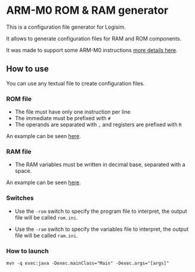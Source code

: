 # ARM-M0 ROM & RAM generator
This is a configuration file generator for Logisim.<br>

It allows to generate configuration files for RAM and ROM components.

It was made to support some ARM-M0 instructions [more details here](doc/instructions.md).

## How to use

You can use any textual file to create configuration files.

### ROM file

* The file must have only one instruction per line
* The immediate must be prefixed with `#`
* The operands are separated with `,` and registers are prefixed with `R`

An example can be seen [here](examples/prog.s).

### RAM file

* The RAM variables must be written in decimal base, separated with a space.

An example can be seen [here](examples/vars.ini).


### Switches

* Use the `-rom` switch to specify the program file to interpret, the output file will be called `rom.ini`.

* Use the `-ram` switch to specify the variables file to interpret, the output file will be called `ram.ini`.

### How to launch

`mvn -q exec:java -Dexec.mainClass="Main" -Dexec.args="[args]"`